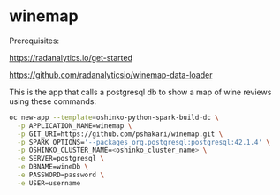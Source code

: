 # winemap

Prerequisites:

https://radanalytics.io/get-started

https://github.com/radanalyticsio/winemap-data-loader
 
This is the app that calls a postgresql db to show a map of wine reviews using these commands:


```sh
oc new-app --template=oshinko-python-spark-build-dc \
  -p APPLICATION_NAME=winemap \
  -p GIT_URI=https://github.com/pshakari/winemap.git \
  -p SPARK_OPTIONS='--packages org.postgresql:postgresql:42.1.4' \
  -p OSHINKO_CLUSTER_NAME=<oshinko_cluster_name> \
  -e SERVER=postgresql \
  -e DBNAME=wineDb \
  -e PASSWORD=password \
  -e USER=username
  ```
